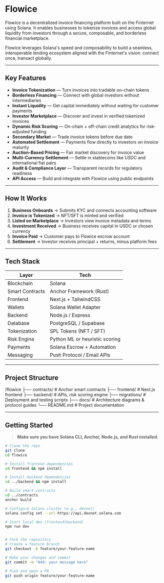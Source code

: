 # Flowice
Flowice is a decentralized invoice financing platform built on the Finternet using Solana. It enables businesses to tokenize invoices and access global liquidity from investors through a secure, composable, and borderless financial marketplace.

Flowice leverages Solana's speed and composability to build a seamless, interoperable lending ecosystem aligned with the Finternet's vision: connect once, transact globally.

---

## Key Features

-  **Invoice Tokenization** — Turn invoices into tradable on-chain tokens
-  **Borderless Financing** — Connect with global investors without intermediaries
-  **Instant Liquidity** — Get capital immediately without waiting for customer payments
-  **Investor Marketplace** — Discover and invest in verified tokenized invoices
-  **Dynamic Risk Scoring** — On-chain + off-chain credit analytics for risk-adjusted funding
-  **Secondary Market** — Trade invoice tokens before due date
-  **Automated Settlement** — Payments flow directly to investors on invoice maturity
-  **Auction-Based Pricing** — Fair market discovery for invoice value
-  **Multi-Currency Settlement** — Settle in stablecoins like USDC and international fiat pairs
-  **Audit & Compliance Layer** — Transparent records for regulatory readiness
-  **API Access** — Build and integrate with Flowice using public endpoints

---

##  How It Works

1. **Business Onboards** → Submits KYC and connects accounting software
2. **Invoice is Tokenized** → NFT/SFT is minted and verified
3. **Listed on Marketplace** → Investors view invoice metadata and terms
4. **Investment Received** → Business receives capital in USDC or chosen currency
5. **Invoice Paid** → Customer pays to Flowice escrow account
6. **Settlement** → Investor receives principal + returns, minus platform fees

---

## Tech Stack

| Layer         | Tech                        |
|---------------|-----------------------------|
| Blockchain    | Solana                      |
| Smart Contracts | Anchor Framework (Rust)     |
| Frontend      | Next.js + TailwindCSS       |
| Wallets       | Solana Wallet Adapter       |
| Backend       | Node.js / Express           |
| Database      | PostgreSQL / Supabase       |
| Tokenization  | SPL Tokens (NFT / SFT)      |
| Risk Engine   | Python ML or heuristic scoring |
| Payments      | Solana Escrow + Automation  |
| Messaging     | Push Protocol / Email APIs  |

---

## Project Structure

/flowice
├── contracts/ # Anchor smart contracts
├── frontend/ # Next.js frontend
├── backend/ # APIs, risk scoring engine
├── migrations/ # Deployment and testing scripts
├── docs/ # Architecture diagrams & protocol guides
└── README.md # Project documentation



---

## Getting Started

> **Make sure you have Solana CLI, Anchor, Node.js, and Rust installed.**

```bash
# Clone the repo
git clone
cd flowice

# Install frontend dependencies
cd frontend && npm install

# Install backend dependencies
cd ../backend && npm install

# Build smart contracts
cd ../contracts
anchor build

# Configure Solana cluster (e.g., devnet)
solana config set --url https://api.devnet.solana.com

# Start local dev (frontend/backend)
npm run dev


# Fork the repository
# Create a feature branch
git checkout -b feature/your-feature-name

# Make your changes and commit
git commit -m "Add: your message here"

# Push and open a PR
git push origin feature/your-feature-name


